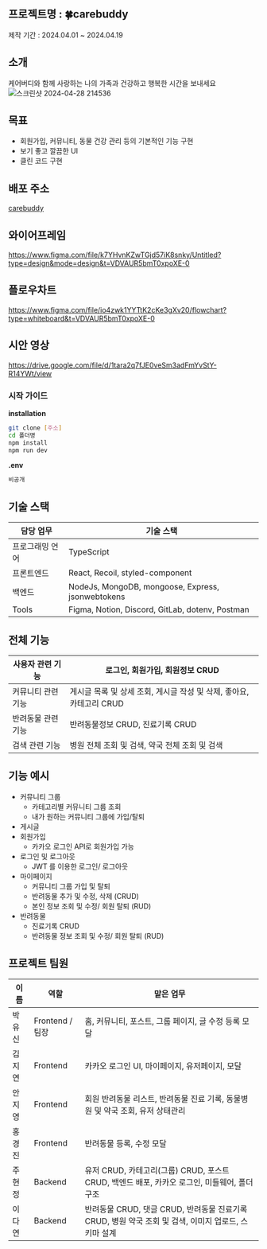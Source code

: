 ## 프로젝트명 : 🍀carebuddy

제작 기간 : 2024.04.01 ~ 2024.04.19

## 소개
케어버디와 함께 사랑하는 나의 가족과 건강하고 행복한 시간을 보내세요
![스크린샷 2024-04-28 214536](https://github.com/k65860/Carebuddy/assets/82208408/e746eb08-c54f-4798-889d-a41669936e8d)

## 목표
- 회원가입, 커뮤니티, 동물 건강 관리 등의 기본적인 기능 구현
- 보기 좋고 깔끔한 UI
- 클린 코드 구현

## 배포 주소
[carebuddy](http://kdt-sw-8-team01.elicecoding.com/)

## 와이어프레임
[https://www.figma.com/file/k7YHvnKZwTGjd57iK8snky/Untitled?type=design&mode=design&t=VDVAUR5bmT0xpoXE-0  ](https://www.figma.com/file/k7YHvnKZwTGjd57iK8snky/wireframe?type=design&mode=design&t=VwDd3ghttXOcWzP8-0)  

## 플로우차트  
https://www.figma.com/file/io4zwk1YYTtK2cKe3gXv20/flowchart?type=whiteboard&t=VDVAUR5bmT0xpoXE-0  

## 시안 영상
https://drive.google.com/file/d/1tara2q7fJE0veSm3adFmYvStY-R14YWt/view

### 시작 가이드
**installation**

```bash
git clone [주소]
cd 폴더명
npm install
npm run dev
```

**.env**

```jsx
비공개
```

## 기술 스택

| 담당 업무 | 기술 스택 |
| ------ | ------ |
| 프로그래밍 언어 | TypeScript |
| 프론트엔드 | React, Recoil, styled-component |
| 백엔드 | NodeJs, MongoDB, mongoose, Express, jsonwebtokens |
| Tools | Figma, Notion, Discord, GitLab, dotenv, Postman |  

## 전체 기능
| 사용자 관련 기능 | 로그인, 회원가입, 회원정보 CRUD |
| --- | --- |
| 커뮤니티 관련 기능 | 게시글 목록 및 상세 조회, 게시글 작성 및 삭제, 좋아요, 카테고리 CRUD |
| 반려동물 관련 기능 | 반려동물정보 CRUD, 진료기록 CRUD |
| 검색 관련 기능 | 병원 전체 조회 및 검색, 약국 전체 조회 및 검색 |

## 기능 예시
- 커뮤니티 그룹
    - 카테고리별 커뮤니티 그룹 조회
    - 내가 원하는 커뮤니티 그룹에 가입/탈퇴
- 게시글
- 회원가입
    - 카카오 로그인 API로 회원가입 가능
- 로그인 및 로그아웃
    - JWT 를 이용한 로그인/ 로그아웃
- 마이페이지
    - 커뮤니티 그룹 가입 및 탈퇴
    - 반려동물 추가 및 수정, 삭제 (CRUD)
    - 본인 정보 조회 및 수정/ 회원 탈퇴 (RUD)
- 반려동물
    - 진료기록 CRUD
    - 반려동물 정보 조회 및 수정/ 회원 탈퇴 (RUD)

## 프로젝트 팀원

| 이름 | 역할 | 맡은 업무 |
| --- | --- | --- |
| 박유신 | Frontend / 팀장 | 홈, 커뮤니티, 포스트, 그룹 페이지, 글 수정 등록 모달 |
| 김지연 | Frontend | 카카오 로그인 UI, 마이페이지, 유저페이지, 모달 |
| 안지영 | Frontend | 회원 반려동물 리스트, 반려동물 진료 기록, 동물병원 및 약국 조회, 유저 상태관리 |
| 홍경진 | Frontend | 반려동물 등록, 수정 모달 |
| 주현정 | Backend | 유저 CRUD, 카테고리(그룹) CRUD, 포스트 CRUD, 백엔드 배포, 카카오 로그인, 미들웨어, 폴더 구조 |
| 이다연 | Backend | 반려동물 CRUD, 댓글 CRUD, 반려동물 진료기록 CRUD, 병원 약국 조회 및 검색, 이미지 업로드, 스키마 설계 |
